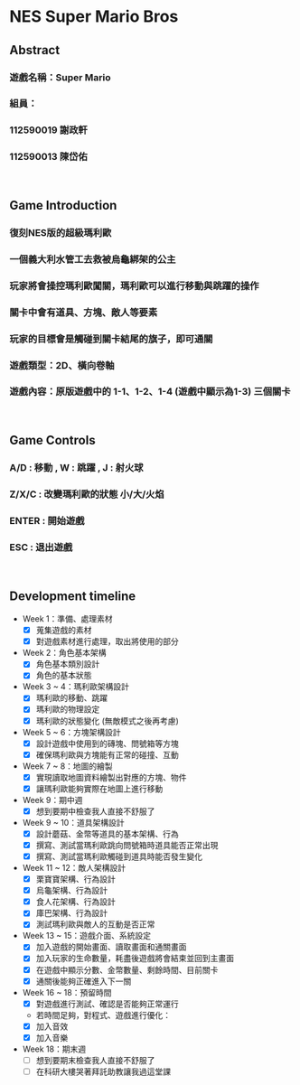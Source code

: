 # NES Super Mario Bros

## Abstract
### 遊戲名稱：Super Mario

### 組員：
### 112590019 謝政軒
### 112590013 陳岱佑

<br>

## Game Introduction
### 復刻NES版的超級瑪利歐
### 一個義大利水管工去救被烏龜綁架的公主
### 玩家將會操控瑪利歐闖關，瑪利歐可以進行移動與跳躍的操作
### 關卡中會有道具、方塊、敵人等要素
### 玩家的目標會是觸碰到關卡結尾的旗子，即可通關

### 遊戲類型：2D、橫向卷軸
### 遊戲內容：原版遊戲中的 1-1、1-2、1-4 (遊戲中顯示為1-3) 三個關卡

<br>

## Game Controls
### A/D : 移動 , W : 跳躍 , J : 射火球
### Z/X/C : 改變瑪利歐的狀態 小/大/火焰
### ENTER : 開始遊戲
### ESC : 退出遊戲

<br>

## Development timeline
- Week 1：準備、處理素材
  - [x] 蒐集遊戲的素材
  - [x] 對遊戲素材進行處理，取出將使用的部分
- Week 2：角色基本架構
  - [x] 角色基本類別設計
  - [x] 角色的基本狀態
- Week 3 ~ 4：瑪利歐架構設計
  - [x] 瑪利歐的移動、跳躍
  - [x] 瑪利歐的物理設定
  - [x] 瑪利歐的狀態變化 (無敵模式之後再考慮)
- Week 5 ~ 6：方塊架構設計
  - [x] 設計遊戲中使用到的磚塊、問號箱等方塊
  - [x] 確保瑪利歐與方塊能有正常的碰撞、互動
- Week 7 ~ 8：地圖的繪製
  - [x] 實現讀取地圖資料繪製出對應的方塊、物件
  - [x] 讓瑪利歐能夠實際在地圖上進行移動
- Week 9：期中週
  - [x] 想到要期中檢查我人直接不舒服了
- Week 9 ~ 10：道具架構設計
  - [x] 設計蘑菇、金幣等道具的基本架構、行為
  - [x] 撰寫、測試當瑪利歐跳向問號箱時道具能否正常出現
  - [x] 撰寫、測試當瑪利歐觸碰到道具時能否發生變化
- Week 11 ~ 12：敵人架構設計
  - [x] 栗寶寶架構、行為設計
  - [x] 烏龜架構、行為設計
  - [x] 食人花架構、行為設計
  - [x] 庫巴架構、行為設計
  - [x] 測試瑪利歐與敵人的互動是否正常
- Week 13 ~ 15：遊戲介面、系統設定
  - [x] 加入遊戲的開始畫面、讀取畫面和通關畫面
  - [x] 加入玩家的生命數量，耗盡後遊戲將會結束並回到主畫面
  - [x] 在遊戲中顯示分數、金幣數量、剩餘時間、目前關卡
  - [x] 通關後能夠正確進入下一關
- Week 16 ~ 18：預留時間
  - [x] 對遊戲進行測試、確認是否能夠正常運行
  - 若時間足夠，對程式、遊戲進行優化：
  - [x] 加入音效
  - [x] 加入音樂
- Week 18：期末週
  - [ ] 想到要期末檢查我人直接不舒服了
  - [ ] 在科研大樓哭著拜託助教讓我過這堂課